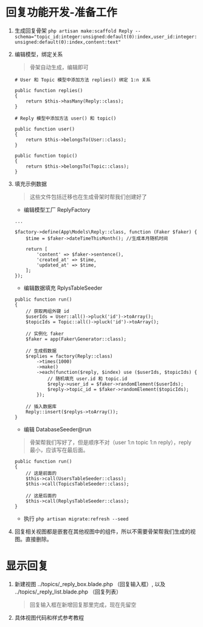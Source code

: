 # 回复功能开发-准备工作
1. 生成回复骨架 `php artisan make:scaffold Reply --schema="topic_id:integer:unsigned:default(0):index,user_id:integer:unsigned:default(0):index,content:text"`
2. 编辑模型，绑定关系
    > 骨架自动生成，编辑即可
    ```
    # User 和 Topic 模型中添加方法 replies() 绑定 1:n 关系

    public function replies()
    {
        return $this->hasMany(Reply::class);
    }

    # Reply 模型中添加方法 user() 和 topic()

    public function user()
    {  
        return $this->belongsTo(User::class);
    }

    public function topic()
    {
        return $this->belongsTo(Topic::class);
    }
    ```
3. 填充示例数据
    > 这些文件包括迁移也在生成骨架时帮我们创建好了

    * 编辑模型工厂 ReplyFactory
    ```
    ...

    $factory->define(App\Models\Reply::class, function (Faker $faker) {
        $time = $faker->dateTimeThisMonth(); //生成本月随机时间

        return [
            'content' => $faker->sentence(),
            'created_at' => $time,
            'updated_at' => $time,
        ];
    });
    ```
    * 编辑数据填充 RplysTableSeeder
    ```
    public function run()
    {
        // 获取两组外键 id
        $userIds = User::all()->pluck('id')->toArray();
        $topicIds = Topic::all()->pluck('id')->toArray();

        // 实例化 faker
        $faker = app(Faker\Generator::class);

        // 生成假数据
        $replies = factory(Reply::class)
            ->times(1000)
            ->make()
            ->each(function($reply, $index) use ($userIds, $topicIds) {
                // 随机填充 user.id 和 topic.id
                $reply->user_id = $faker->randomElement($userIds);
                $reply->topic_id = $faker->randomElement($topicIds);
            });

        // 插入数据库
        Reply::insert($replys->toArray());
    }
    ```
    * 编辑 DatabaseSeeder@run
    > 骨架帮我们写好了，但是顺序不对（user 1:n topic 1:n reply），reply 最小，应该写在最后面。
    ```
    public function run()
    {   
        // 这是前面的
        $this->call(UsersTableSeeder::class);
		$this->call(TopicsTableSeeder::class);

        // 这是后面的
		$this->call(ReplysTableSeeder::class);
    }
    ```
    * 执行 `php artisan migrate:refresh --seed`
4. 回复相关视图都是嵌套在其他视图中的组件，所以不需要骨架帮我们生成的视图。直接删除。

# 显示回复
1. 新建视图 ../topics/_reply_box.blade.php （回复输入框）, 以及 ../topics/_reply_list.blade.php （回复列表）
    > 回复输入框在新增回复那里完成，现在先留空
2. 具体视图代码和样式参考教程